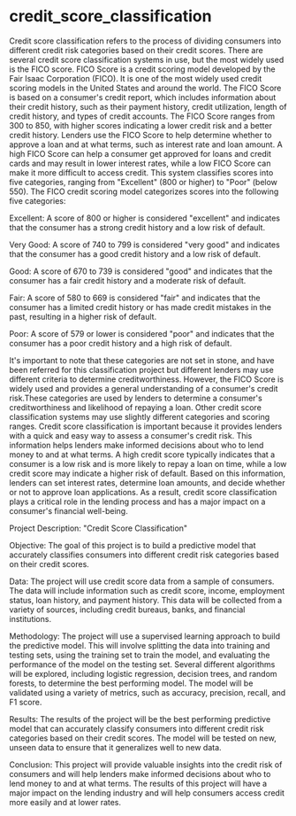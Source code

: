 # credit_score_classification

Credit score classification refers to the process of dividing consumers into different credit risk categories based on their credit scores. 
There are several credit score classification systems in use, but the most widely used is the FICO score. 
FICO Score is a credit scoring model developed by the Fair Isaac Corporation (FICO). It is one of the most widely used credit scoring models in the United States and around the world. The FICO Score is based on a consumer's credit report, which includes information about their credit history, such as their payment history, credit utilization, length of credit history, and types of credit accounts. 
The FICO Score ranges from 300 to 850, with higher scores indicating a lower credit risk and a better credit history. 
Lenders use the FICO Score to help determine whether to approve a loan and at what terms, such as interest rate and loan amount. 
A high FICO Score can help a consumer get approved for loans and credit cards and may result in lower interest rates, while a low FICO Score can make it more difficult to access credit.
This system classifies scores into five categories, ranging from "Excellent" (800 or higher) to "Poor" (below 550). 
The FICO credit scoring model categorizes scores into the following five categories:

Excellent: A score of 800 or higher is considered "excellent" and indicates that the consumer has a strong credit history and a low risk of default.

Very Good: A score of 740 to 799 is considered "very good" and indicates that the consumer has a good credit history and a low risk of default.

Good: A score of 670 to 739 is considered "good" and indicates that the consumer has a fair credit history and a moderate risk of default.

Fair: A score of 580 to 669 is considered "fair" and indicates that the consumer has a limited credit history or has made credit mistakes in the past, resulting in a higher risk of default.

Poor: A score of 579 or lower is considered "poor" and indicates that the consumer has a poor credit history and a high risk of default.

It's important to note that these categories are not set in stone, and have been referred for this classification project but different lenders may use different criteria to determine creditworthiness. However, the FICO Score is widely used and provides a general understanding of a consumer's credit risk.These categories are used by lenders to determine a consumer's creditworthiness and likelihood of repaying a loan. Other credit score classification systems may use slightly different categories and scoring ranges.
Credit score classification is important because it provides lenders with a quick and easy way to assess a consumer's credit risk. This information helps lenders make informed decisions about who to lend money to and at what terms. A high credit score typically indicates that a consumer is a low risk and is more likely to repay a loan on time, while a low credit score may indicate a higher risk of default. Based on this information, lenders can set interest rates, determine loan amounts, and decide whether or not to approve loan applications. As a result, credit score classification plays a critical role in the lending process and has a major impact on a consumer's financial well-being.

Project Description: "Credit Score Classification"

Objective: The goal of this project is to build a predictive model that accurately classifies consumers into different credit risk categories based on their credit scores.

Data: The project will use credit score data from a sample of consumers. The data will include information such as credit score, income, employment status, loan history, and payment history. This data will be collected from a variety of sources, including credit bureaus, banks, and financial institutions.

Methodology: The project will use a supervised learning approach to build the predictive model. This will involve splitting the data into training and testing sets, using the training set to train the model, and evaluating the performance of the model on the testing set. Several different algorithms will be explored, including logistic regression, decision trees, and random forests, to determine the best performing model. The model will be validated using a variety of metrics, such as accuracy, precision, recall, and F1 score.

Results: The results of the project will be the best performing predictive model that can accurately classify consumers into different credit risk categories based on their credit scores. The model will be tested on new, unseen data to ensure that it generalizes well to new data.

Conclusion: This project will provide valuable insights into the credit risk of consumers and will help lenders make informed decisions about who to lend money to and at what terms. The results of this project will have a major impact on the lending industry and will help consumers access credit more easily and at lower rates.